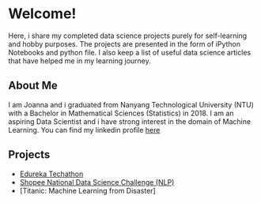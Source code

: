 # Welcome!
Here, i share my completed data science projects purely for self-learning and hobby purposes. The projects are presented in the form of iPython Notebooks and python file. I also keep a list of useful data science articles that have helped me in my learning journey. 

## About Me
I am Joanna and i graduated from Nanyang Technological University (NTU) with a Bachelor in Mathematical Sciences (Statistics) in 2018. I am an aspiring Data Scientist and i have strong interest in the domain of Machine Learning. You can find my linkedin profile [here](https://linkedin.com/in/joannakhek/)

## Projects
- [Edureka Techathon](https://github.com/Joanna-Khek/joanna-khek.github.io/blob/master/Edureka_Techathon.ipynb)
- [Shopee National Data Science Challenge (NLP)](https://github.com/Joanna-Khek/joanna-khek.github.io/blob/master/NDSC2019.py)
- [Titanic: Machine Learning from Disaster]
